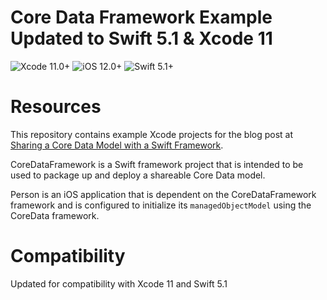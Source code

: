 # Core Data Framework Example Updated to Swift 5.1 & Xcode 11

![Xcode 11.0+](https://img.shields.io/badge/Xcode-11.0%2B-blue.svg)
![iOS 12.0+](https://img.shields.io/badge/iOS-12.0%2B-blue.svg)
![Swift 5.1+](https://img.shields.io/badge/Swift-5.1%2B-orange.svg)

# Resources
This repository contains example Xcode projects for the blog post at [Sharing a Core Data Model with a Swift Framework](https://medium.com/@yoellev8/sharing-a-core-data-model-with-a-swift-framework-5d191ccec99e/).

CoreDataFramework is a Swift framework project that is intended to be used to package up and deploy a shareable Core Data model.

Person is an iOS application that is dependent on the CoreDataFramework framework and is configured to initialize its `managedObjectModel` using the CoreData framework.

# Compatibility
Updated for compatibility with Xcode 11 and Swift 5.1
